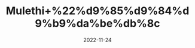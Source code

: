 ---
title: 'Mulethi+%22%d9%85%d9%84%d9%b9%da%be%db%8c'
date: '2022-11-24' 
metatag: '' 
inventory: '0' 
draft: false 
# meta description 
shortDescripton: '+Licorice+Root+%22+Mulethi+herb+can+treat+asthma%2c+cough%2c+cold%2c+sore+throat+and+other+respiratory+ailments.+Mulethi+has+antioxidant+properties'
description: 'Herbs+%d8%ac%da%91%db%8c+%d8%a8%d9%88%d9%b9%db%8c'
longdescription: ''
tags: ''
brand: ''
subCategory: ''
unit: '50 gm-Pk'
sellCount: '0'
featured: False
# product Price
price: '30.0'
# Product Short Description
shortDescription: '+Licorice+Root+%22+Mulethi+herb+can+treat+asthma%2c+cough%2c+cold%2c+sore+throat+and+other+respiratory+ailments.+Mulethi+has+antioxidant+properties'
productID: 'E38AF891-1129-ED11-9968-005056B3A416'
type: 'products'
category: 'Herbs+%d8%ac%da%91%db%8c+%d8%a8%d9%88%d9%b9%db%8c' 
thumnailproduct: 'https://eraconnect.blob.core.windows.net/product-images/aminsaddiquidawakhana/E38AF891-1129-ED11-9968-005056B3A416.webp' 
images:
  - image: 'https://eraconnect.blob.core.windows.net/product-images/aminsaddiquidawakhana/E38AF891-1129-ED11-9968-005056B3A416.webp'  
Variants:
---
